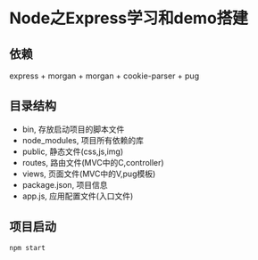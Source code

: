 # Node之Express学习和demo搭建

## 依赖

express + morgan + morgan + cookie-parser + pug

## 目录结构

- bin, 存放启动项目的脚本文件
- node_modules, 项目所有依赖的库
- public, 静态文件(css,js,img)
- routes, 路由文件(MVC中的C,controller)
- views, 页面文件(MVC中的V,pug模板)
- package.json, 项目信息
- app.js, 应用配置文件(入口文件)

## 项目启动

`npm start`